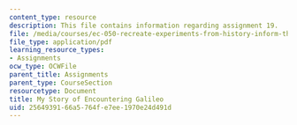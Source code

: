 ```yaml
---
content_type: resource
description: This file contains information regarding assignment 19.
file: /media/courses/ec-050-recreate-experiments-from-history-inform-the-future-from-the-past-galileo-january-iap-2010/2564939166a5764fe7ee1970e24d491d_MITEC_050IAP10_assn19.pdf
file_type: application/pdf
learning_resource_types:
- Assignments
ocw_type: OCWFile
parent_title: Assignments
parent_type: CourseSection
resourcetype: Document
title: My Story of Encountering Galileo
uid: 25649391-66a5-764f-e7ee-1970e24d491d
---
```

